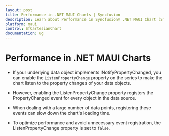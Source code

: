 ```yaml
---
layout: post
title: Performance in .NET MAUI Charts | Syncfusion
description: Learn about Performance in Syncfusion® .NET MAUI Chart (SfCartesianChart), its elements and more details.
platform: maui
control: SfCartesianChart
documentation: ug
---
```


# Performance in .NET MAUI Charts

* If your underlying data object implements INotifyPropertyChanged, you can enable the `ListenPropertyChange` property on the series to make the chart listen to the property changes of your data objects.

* However, enabling the ListenPropertyChange property registers the PropertyChanged event for every object in the data source.

* When dealing with a large number of data points, registering these events can slow down the chart's loading time.

* To optimize performance and avoid unnecessary event registration, the ListenPropertyChange property is set to `false`.

